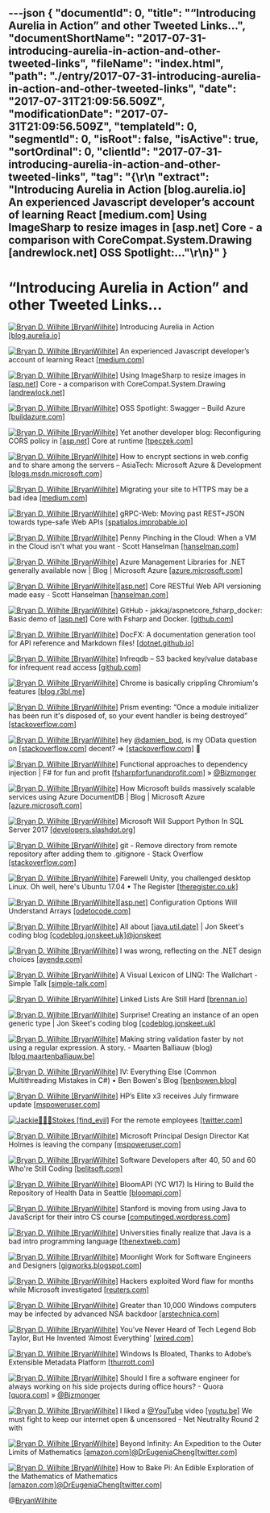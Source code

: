 ---json
{
  "documentId": 0,
  "title": "“Introducing Aurelia in Action” and other Tweeted Links…",
  "documentShortName": "2017-07-31-introducing-aurelia-in-action-and-other-tweeted-links",
  "fileName": "index.html",
  "path": "./entry/2017-07-31-introducing-aurelia-in-action-and-other-tweeted-links",
  "date": "2017-07-31T21:09:56.509Z",
  "modificationDate": "2017-07-31T21:09:56.509Z",
  "templateId": 0,
  "segmentId": 0,
  "isRoot": false,
  "isActive": true,
  "sortOrdinal": 0,
  "clientId": "2017-07-31-introducing-aurelia-in-action-and-other-tweeted-links",
  "tag": "{\r\n  \"extract\": \"Introducing Aurelia in Action [blog.aurelia.io] An experienced Javascript developer’s account of learning React [medium.com] Using ImageSharp to resize images in [asp.net] Core - a comparison with CoreCompat.System.Drawing [andrewlock.net] OSS Spotlight:...\"\r\n}"
}
---

# “Introducing Aurelia in Action” and other Tweeted Links…

[<img alt="Bryan D. Wilhite [BryanWilhite]" src="https://songhay.blob.core.windows.net/shared-social-twitter/BryanWilhite.jpeg">](http://songhayblog.azurewebsites.net/ "Bryan D. Wilhite [BryanWilhite]") Introducing Aurelia in Action [[blog.aurelia.io]](http://blog.aurelia.io/2017/07/13/introducing-aurelia-in-action/)

[<img alt="Bryan D. Wilhite [BryanWilhite]" src="https://songhay.blob.core.windows.net/shared-social-twitter/BryanWilhite.jpeg">](http://songhayblog.azurewebsites.net/ "Bryan D. Wilhite [BryanWilhite]") An experienced Javascript developer’s account of learning React [[medium.com]](https://medium.com/@gianluca.guarini/things-nobody-will-tell-you-about-react-js-3a373c1b03b4)

[<img alt="Bryan D. Wilhite [BryanWilhite]" src="https://songhay.blob.core.windows.net/shared-social-twitter/BryanWilhite.jpeg">](http://songhayblog.azurewebsites.net/ "Bryan D. Wilhite [BryanWilhite]") Using ImageSharp to resize images in [[asp.net]](http://ASP.NET) Core - a comparison with CoreCompat.System.Drawing [[andrewlock.net]](https://andrewlock.net/using-imagesharp-to-resize-images-in-asp-net-core-a-comparison-with-corecompat-system-drawing/)

[<img alt="Bryan D. Wilhite [BryanWilhite]" src="https://songhay.blob.core.windows.net/shared-social-twitter/BryanWilhite.jpeg">](http://songhayblog.azurewebsites.net/ "Bryan D. Wilhite [BryanWilhite]") OSS Spotlight: Swagger – Build Azure [[buildazure.com]](https://buildazure.com/2017/04/20/oss-spotlight-swagger/)

[<img alt="Bryan D. Wilhite [BryanWilhite]" src="https://songhay.blob.core.windows.net/shared-social-twitter/BryanWilhite.jpeg">](http://songhayblog.azurewebsites.net/ "Bryan D. Wilhite [BryanWilhite]") Yet another developer blog: Reconfiguring CORS policy in [[asp.net]](http://ASP.NET) Core at runtime [[tpeczek.com]](https://www.tpeczek.com/2017/04/reconfiguring-cors-policy-in-aspnet.html)

[<img alt="Bryan D. Wilhite [BryanWilhite]" src="https://songhay.blob.core.windows.net/shared-social-twitter/BryanWilhite.jpeg">](http://songhayblog.azurewebsites.net/ "Bryan D. Wilhite [BryanWilhite]") How to encrypt sections in web.config and to share among the servers – AsiaTech: Microsoft Azure & Development [[blogs.msdn.microsoft.com]](https://blogs.msdn.microsoft.com/asiatech/2017/04/21/how-to-encrypt-sections-in-web-config-and-to-share-among-the-servers/)

[<img alt="Bryan D. Wilhite [BryanWilhite]" src="https://songhay.blob.core.windows.net/shared-social-twitter/BryanWilhite.jpeg">](http://songhayblog.azurewebsites.net/ "Bryan D. Wilhite [BryanWilhite]") Migrating your site to HTTPS may be a bad idea [[medium.com]](https://medium.com/@andrewwidjaja/why-migrating-your-site-to-https-may-be-a-bad-idea-9d69d8c27fca)

[<img alt="Bryan D. Wilhite [BryanWilhite]" src="https://songhay.blob.core.windows.net/shared-social-twitter/BryanWilhite.jpeg">](http://songhayblog.azurewebsites.net/ "Bryan D. Wilhite [BryanWilhite]") gRPC-Web: Moving past REST+JSON towards type-safe Web APIs [[spatialos.improbable.io]](https://spatialos.improbable.io/games/grpc-web-moving-past-restjson-towards-type-safe-web-apis#hn)

[<img alt="Bryan D. Wilhite [BryanWilhite]" src="https://songhay.blob.core.windows.net/shared-social-twitter/BryanWilhite.jpeg">](http://songhayblog.azurewebsites.net/ "Bryan D. Wilhite [BryanWilhite]") Penny Pinching in the Cloud: When a VM in the Cloud isn't what you want - Scott Hanselman [[hanselman.com]](https://www.hanselman.com/blog/PennyPinchingInTheCloudLiftAndShiftVsAppServicesWhenAVMInTheCloudIsntWhatYouWant.aspx)

[<img alt="Bryan D. Wilhite [BryanWilhite]" src="https://songhay.blob.core.windows.net/shared-social-twitter/BryanWilhite.jpeg">](http://songhayblog.azurewebsites.net/ "Bryan D. Wilhite [BryanWilhite]") Azure Management Libraries for .NET generally available now | Blog | Microsoft Azure [[azure.microsoft.com]](https://azure.microsoft.com/en-us/blog/azure-management-libraries-for-net-generally-available-now/)

[<img alt="Bryan D. Wilhite [BryanWilhite]" src="https://songhay.blob.core.windows.net/shared-social-twitter/BryanWilhite.jpeg">](http://songhayblog.azurewebsites.net/ "Bryan D. Wilhite [BryanWilhite]")[[asp.net]](http://ASP.NET) Core RESTful Web API versioning made easy - Scott Hanselman [[hanselman.com]](https://www.hanselman.com/blog/ASPNETCoreRESTfulWebAPIVersioningMadeEasy.aspx)

[<img alt="Bryan D. Wilhite [BryanWilhite]" src="https://songhay.blob.core.windows.net/shared-social-twitter/BryanWilhite.jpeg">](http://songhayblog.azurewebsites.net/ "Bryan D. Wilhite [BryanWilhite]") GitHub - jakkaj/aspnetcore_fsharp_docker: Basic demo of [[asp.net]](http://ASP.NET) Core with Fsharp and Docker. [[github.com]](https://github.com/jakkaj/aspnetcore_fsharp_docker)

[<img alt="Bryan D. Wilhite [BryanWilhite]" src="https://songhay.blob.core.windows.net/shared-social-twitter/BryanWilhite.jpeg">](http://songhayblog.azurewebsites.net/ "Bryan D. Wilhite [BryanWilhite]") DocFX: A documentation generation tool for API reference and Markdown files! [[dotnet.github.io]](https://dotnet.github.io/docfx/)

[<img alt="Bryan D. Wilhite [BryanWilhite]" src="https://songhay.blob.core.windows.net/shared-social-twitter/BryanWilhite.jpeg">](http://songhayblog.azurewebsites.net/ "Bryan D. Wilhite [BryanWilhite]") Infreqdb – S3 backed key/value database for infrequent read access [[github.com]](https://github.com/turbobytes/infreqdb)

[<img alt="Bryan D. Wilhite [BryanWilhite]" src="https://songhay.blob.core.windows.net/shared-social-twitter/BryanWilhite.jpeg">](http://songhayblog.azurewebsites.net/ "Bryan D. Wilhite [BryanWilhite]") Chrome is basically crippling Chromium's features [[blog.r3bl.me]](https://blog.r3bl.me/en/chrome-vs-chromium/)

[<img alt="Bryan D. Wilhite [BryanWilhite]" src="https://songhay.blob.core.windows.net/shared-social-twitter/BryanWilhite.jpeg">](http://songhayblog.azurewebsites.net/ "Bryan D. Wilhite [BryanWilhite]") Prism eventing: “Once a module initializer has been run it's disposed of, so your event handler is being destroyed” [[stackoverflow.com]](http://stackoverflow.com/questions/1810730/prism-event-aggregation-subscriber-not-triggered)

[<img alt="Bryan D. Wilhite [BryanWilhite]" src="https://songhay.blob.core.windows.net/shared-social-twitter/BryanWilhite.jpeg">](http://songhayblog.azurewebsites.net/ "Bryan D. Wilhite [BryanWilhite]") hey [@damien_bod](http://twitter.com/damien_bod), is my OData question on [[stackoverflow.com]](http://stackoverflow.com) decent? => [[stackoverflow.com]](https://stackoverflow.com/questions/45150783/odata-v4-with-n-to-n-relation-and-odataroute) 🤠

[<img alt="Bryan D. Wilhite [BryanWilhite]" src="https://songhay.blob.core.windows.net/shared-social-twitter/BryanWilhite.jpeg">](http://songhayblog.azurewebsites.net/ "Bryan D. Wilhite [BryanWilhite]") Functional approaches to dependency injection | F# for fun and profit [[fsharpforfunandprofit.com]](https://fsharpforfunandprofit.com/posts/dependency-injection-1/) » [@Bizmonger](http://twitter.com/Bizmonger)

[<img alt="Bryan D. Wilhite [BryanWilhite]" src="https://songhay.blob.core.windows.net/shared-social-twitter/BryanWilhite.jpeg">](http://songhayblog.azurewebsites.net/ "Bryan D. Wilhite [BryanWilhite]") How Microsoft builds massively scalable services using Azure DocumentDB | Blog | Microsoft Azure [[azure.microsoft.com]](https://azure.microsoft.com/en-us/blog/how-azure-documentdb-planet-scale-nosql-helps-run-microsoft-s-own-businesses/)

[<img alt="Bryan D. Wilhite [BryanWilhite]" src="https://songhay.blob.core.windows.net/shared-social-twitter/BryanWilhite.jpeg">](http://songhayblog.azurewebsites.net/ "Bryan D. Wilhite [BryanWilhite]") Microsoft Will Support Python In SQL Server 2017 [[developers.slashdot.org]](https://developers.slashdot.org/story/17/04/22/0517232/microsoft-will-support-python-in-sql-server-2017?utm_source=feedly1.0mainlinkanon&utm_medium=feed)

[<img alt="Bryan D. Wilhite [BryanWilhite]" src="https://songhay.blob.core.windows.net/shared-social-twitter/BryanWilhite.jpeg">](http://songhayblog.azurewebsites.net/ "Bryan D. Wilhite [BryanWilhite]") git - Remove directory from remote repository after adding them to .gitignore - Stack Overflow [[stackoverflow.com]](http://stackoverflow.com/questions/7927230/remove-directory-from-remote-repository-after-adding-them-to-gitignore)

[<img alt="Bryan D. Wilhite [BryanWilhite]" src="https://songhay.blob.core.windows.net/shared-social-twitter/BryanWilhite.jpeg">](http://songhayblog.azurewebsites.net/ "Bryan D. Wilhite [BryanWilhite]") Farewell Unity, you challenged desktop Linux. Oh well, here's Ubuntu 17.04 • The Register [[theregister.co.uk]](https://www.theregister.co.uk/2017/04/21/ubuntu_17_04_gnome_not_unity/)

[<img alt="Bryan D. Wilhite [BryanWilhite]" src="https://songhay.blob.core.windows.net/shared-social-twitter/BryanWilhite.jpeg">](http://songhayblog.azurewebsites.net/ "Bryan D. Wilhite [BryanWilhite]")[[asp.net]](http://ASP.NET) Configuration Options Will Understand Arrays [[odetocode.com]](http://odetocode.com/blogs/scott/archive/2017/04/24/asp-net-configuration-options-will-understand-arrays.aspx)

[<img alt="Bryan D. Wilhite [BryanWilhite]" src="https://songhay.blob.core.windows.net/shared-social-twitter/BryanWilhite.jpeg">](http://songhayblog.azurewebsites.net/ "Bryan D. Wilhite [BryanWilhite]") All about [[java.util.date]](http://java.util.Date) | Jon Skeet's coding blog [[codeblog.jonskeet.uk]](https://codeblog.jonskeet.uk/2017/04/23/all-about-java-util-date/)[@jonskeet](http://twitter.com/jonskeet)

[<img alt="Bryan D. Wilhite [BryanWilhite]" src="https://songhay.blob.core.windows.net/shared-social-twitter/BryanWilhite.jpeg">](http://songhayblog.azurewebsites.net/ "Bryan D. Wilhite [BryanWilhite]") I was wrong, reflecting on the .NET design choices [[ayende.com]](https://ayende.com/blog/177921/i-was-wrong-reflecting-on-the-net-design-choices)

[<img alt="Bryan D. Wilhite [BryanWilhite]" src="https://songhay.blob.core.windows.net/shared-social-twitter/BryanWilhite.jpeg">](http://songhayblog.azurewebsites.net/ "Bryan D. Wilhite [BryanWilhite]") A Visual Lexicon of LINQ: The Wallchart - Simple Talk [[simple-talk.com]](https://www.simple-talk.com/dotnet/net-development/visual-lexicon-linq-wallchart/)

[<img alt="Bryan D. Wilhite [BryanWilhite]" src="https://songhay.blob.core.windows.net/shared-social-twitter/BryanWilhite.jpeg">](http://songhayblog.azurewebsites.net/ "Bryan D. Wilhite [BryanWilhite]") Linked Lists Are Still Hard [[brennan.io]](https://brennan.io/2017/04/21/linked-lists-are-still-hard/)

[<img alt="Bryan D. Wilhite [BryanWilhite]" src="https://songhay.blob.core.windows.net/shared-social-twitter/BryanWilhite.jpeg">](http://songhayblog.azurewebsites.net/ "Bryan D. Wilhite [BryanWilhite]") Surprise! Creating an instance of an open generic type | Jon Skeet's coding blog [[codeblog.jonskeet.uk]](https://codeblog.jonskeet.uk/2017/04/26/surprise-creating-an-instance-of-an-open-generic-type/)

[<img alt="Bryan D. Wilhite [BryanWilhite]" src="https://songhay.blob.core.windows.net/shared-social-twitter/BryanWilhite.jpeg">](http://songhayblog.azurewebsites.net/ "Bryan D. Wilhite [BryanWilhite]") Making string validation faster by not using a regular expression. A story. - Maarten Balliauw {blog} [[blog.maartenballiauw.be]](https://blog.maartenballiauw.be/post/2017/04/24/making-string-validation-faster-no-regular-expressions.html)

[<img alt="Bryan D. Wilhite [BryanWilhite]" src="https://songhay.blob.core.windows.net/shared-social-twitter/BryanWilhite.jpeg">](http://songhayblog.azurewebsites.net/ "Bryan D. Wilhite [BryanWilhite]") IV: Everything Else (Common Multithreading Mistakes in C#) • Ben Bowen's Blog [[benbowen.blog]](http://benbowen.blog/post/cmmics_iv/)

[<img alt="Bryan D. Wilhite [BryanWilhite]" src="https://songhay.blob.core.windows.net/shared-social-twitter/BryanWilhite.jpeg">](http://songhayblog.azurewebsites.net/ "Bryan D. Wilhite [BryanWilhite]") HP’s Elite x3 receives July firmware update [[mspoweruser.com]](https://mspoweruser.com/hps-elite-x3-receives-july-firmware-update/)

[<img alt="Jackie🕵🏾‍♀️Stokes [find_evil]" src="https://songhay.blob.core.windows.net/shared-social-twitter/find_evil.jpg">](http://www.linkedin.com/in/FindEvil "Jackie🕵🏾‍♀️Stokes [find_evil]") For the remote employees [[twitter.com]](https://twitter.com/find_evil/status/885883636049948673/photo/1)

[<img alt="Bryan D. Wilhite [BryanWilhite]" src="https://songhay.blob.core.windows.net/shared-social-twitter/BryanWilhite.jpeg">](http://songhayblog.azurewebsites.net/ "Bryan D. Wilhite [BryanWilhite]") Microsoft Principal Design Director Kat Holmes is leaving the company [[mspoweruser.com]](https://mspoweruser.com/microsoft-principal-design-director-kat-holmes-leaving-company/)

[<img alt="Bryan D. Wilhite [BryanWilhite]" src="https://songhay.blob.core.windows.net/shared-social-twitter/BryanWilhite.jpeg">](http://songhayblog.azurewebsites.net/ "Bryan D. Wilhite [BryanWilhite]") Software Developers after 40, 50 and 60 Who're Still Coding [[belitsoft.com]](https://belitsoft.com/php-development-services/top-software-developers-after-40-50-and-60)

[<img alt="Bryan D. Wilhite [BryanWilhite]" src="https://songhay.blob.core.windows.net/shared-social-twitter/BryanWilhite.jpeg">](http://songhayblog.azurewebsites.net/ "Bryan D. Wilhite [BryanWilhite]") BloomAPI (YC W17) Is Hiring to Build the Repository of Health Data in Seattle [[bloomapi.com]](https://www.bloomapi.com/careers)

[<img alt="Bryan D. Wilhite [BryanWilhite]" src="https://songhay.blob.core.windows.net/shared-social-twitter/BryanWilhite.jpeg">](http://songhayblog.azurewebsites.net/ "Bryan D. Wilhite [BryanWilhite]") Stanford is moving from using Java to JavaScript for their intro CS course [[computinged.wordpress.com]](https://computinged.wordpress.com/2017/04/21/cs-department-updates-introductory-courses-java-is-gone/)

[<img alt="Bryan D. Wilhite [BryanWilhite]" src="https://songhay.blob.core.windows.net/shared-social-twitter/BryanWilhite.jpeg">](http://songhayblog.azurewebsites.net/ "Bryan D. Wilhite [BryanWilhite]") Universities finally realize that Java is a bad intro programming language [[thenextweb.com]](https://thenextweb.com/dd/2017/04/24/universities-finally-realize-java-bad-introductory-programming-language/)

[<img alt="Bryan D. Wilhite [BryanWilhite]" src="https://songhay.blob.core.windows.net/shared-social-twitter/BryanWilhite.jpeg">](http://songhayblog.azurewebsites.net/ "Bryan D. Wilhite [BryanWilhite]") Moonlight Work for Software Engineers and Designers [[gigworks.blogspot.com]](http://gigworks.blogspot.com/2017/04/moonlight-work-for-software-engineers.html)

[<img alt="Bryan D. Wilhite [BryanWilhite]" src="https://songhay.blob.core.windows.net/shared-social-twitter/BryanWilhite.jpeg">](http://songhayblog.azurewebsites.net/ "Bryan D. Wilhite [BryanWilhite]") Hackers exploited Word flaw for months while Microsoft investigated [[reuters.com]](http://www.reuters.com/article/us-microsoft-cyber-idUSKBN17S32G)

[<img alt="Bryan D. Wilhite [BryanWilhite]" src="https://songhay.blob.core.windows.net/shared-social-twitter/BryanWilhite.jpeg">](http://songhayblog.azurewebsites.net/ "Bryan D. Wilhite [BryanWilhite]") Greater than 10,000 Windows computers may be infected by advanced NSA backdoor [[arstechnica.com]](https://arstechnica.com/security/2017/04/10000-windows-computers-may-be-infected-by-advanced-nsa-backdoor/)

[<img alt="Bryan D. Wilhite [BryanWilhite]" src="https://songhay.blob.core.windows.net/shared-social-twitter/BryanWilhite.jpeg">](http://songhayblog.azurewebsites.net/ "Bryan D. Wilhite [BryanWilhite]") You’ve Never Heard of Tech Legend Bob Taylor, But He Invented ‘Almost Everything’ [[wired.com]](https://www.wired.com/2017/04/youve-never-heard-tech-legend-bob-taylor-invented-almost-everything/)

[<img alt="Bryan D. Wilhite [BryanWilhite]" src="https://songhay.blob.core.windows.net/shared-social-twitter/BryanWilhite.jpeg">](http://songhayblog.azurewebsites.net/ "Bryan D. Wilhite [BryanWilhite]") Windows Is Bloated, Thanks to Adobe’s Extensible Metadata Platform [[thurrott.com]](https://www.thurrott.com/windows/109962/windows-bloated-thanks-adobes-extensible-metadata-platform)

[<img alt="Bryan D. Wilhite [BryanWilhite]" src="https://songhay.blob.core.windows.net/shared-social-twitter/BryanWilhite.jpeg">](http://songhayblog.azurewebsites.net/ "Bryan D. Wilhite [BryanWilhite]") Should I fire a software engineer for always working on his side projects during office hours? - Quora [[quora.com]](https://www.quora.com/Should-I-fire-a-software-engineer-for-always-working-on-his-side-projects-during-office-hours) » [@Bizmonger](http://twitter.com/Bizmonger)

[<img alt="Bryan D. Wilhite [BryanWilhite]" src="https://songhay.blob.core.windows.net/shared-social-twitter/BryanWilhite.jpeg">](http://songhayblog.azurewebsites.net/ "Bryan D. Wilhite [BryanWilhite]") I liked a [@YouTube](http://twitter.com/YouTube) video [[youtu.be]](http://youtu.be/toIlEERD3Ik?a) We must fight to keep our internet open & uncensored - Net Neutrality Round 2 with

[<img alt="Bryan D. Wilhite [BryanWilhite]" src="https://songhay.blob.core.windows.net/shared-social-twitter/BryanWilhite.jpeg">](http://songhayblog.azurewebsites.net/ "Bryan D. Wilhite [BryanWilhite]") Beyond Infinity: An Expedition to the Outer Limits of Mathematics [[amazon.com]](https://www.amazon.com/Beyond-Infinity-Expedition-Limits-Mathematics/dp/0465094813?SubscriptionId=1SW6D7X6ZXXR92KVX0G2&tag=thekintespacec00&linkCode=xm2&camp=2025&creative=165953&creativeASIN=0465094813)[@DrEugeniaCheng](http://twitter.com/DrEugeniaCheng)[[twitter.com]](https://twitter.com/BryanWilhite/status/888357937420357632/photo/1)

[<img alt="Bryan D. Wilhite [BryanWilhite]" src="https://songhay.blob.core.windows.net/shared-social-twitter/BryanWilhite.jpeg">](http://songhayblog.azurewebsites.net/ "Bryan D. Wilhite [BryanWilhite]") How to Bake Pi: An Edible Exploration of the Mathematics of Mathematics [[amazon.com]](https://www.amazon.com/How-Bake-Pi-Exploration-Mathematics/dp/0465097677?SubscriptionId=1SW6D7X6ZXXR92KVX0G2&tag=thekintespacec00&linkCode=xm2&camp=2025&creative=165953&creativeASIN=0465097677)[@DrEugeniaCheng](http://twitter.com/DrEugeniaCheng)[[twitter.com]](https://twitter.com/BryanWilhite/status/888433443964682240/photo/1)

@[BryanWilhite](https://twitter.com/BryanWilhite)
